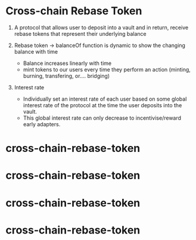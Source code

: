 # Cross-chain Rebase Token

1. A protocol that allows user to deposit into a vault and in return, receive rebase tokens that represent their underlying balance

2. Rebase token -> balanceOf function is dynamic to show the changing balance with time

   - Balance increases linearly with time
   - mint tokens to our users every time they perform an action (minting, burning, transfering, or.... bridging)

3. Interest rate
   - Individually set an interest rate of each user based on some global interest rate of the protocol at the time the user deposits into the vault.
   - This global interest rate can only decrease to incentivise/reward early adapters.
# cross-chain-rebase-token
# cross-chain-rebase-token
# cross-chain-rebase-token
# cross-chain-rebase-token
